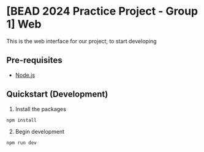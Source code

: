 # [BEAD 2024 Practice Project - Group 1] Web

This is the web interface for our project, to start developing

## Pre-requisites

- [Node.js](https://nodejs.org/en)

## Quickstart (Development)

1. Install the packages

```bash
npm install
```

2. Begin development

```bash
npm run dev
```
